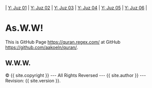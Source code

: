---
---

| [Y: Juz 01](https://youtu.be/QDk7_WS1I4w) | [Y: Juz 02](https://youtu.be/_5r4Ape5UlU) | [Y: Juz 03](https://youtu.be/rovSfAGStwQ) | [Y: Juz 04](https://youtu.be/__UWBhBDCqw) | 
[Y: Juz 05](https://youtu.be/azitOZW2KA0) |
[Y: Juz 06](https://youtu.be/eTYhERW2cGw) |

# As.W.W!
  
This is GitHub Page <https://quran.regex.com/> at GitHub <https://github.com/aakoeln/quran/>.

## W.W.W.

&copy; {{ site.copyright }} --- All Rights Reversed --- {{ site.author }} --- Revision: {{ site.version }}.


